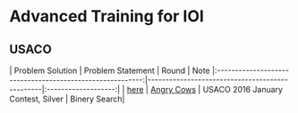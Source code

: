 # Advanced Training for IOI
## USACO

| Problem Solution                                          | Problem Statement                              | Round               | Note
|:---------------------------------------------------------:|------------------------------------------------|:-------------------:|
| [here](Angry%20Cows.cpp) | [Angry Cows](http://usaco.org/index.php?page=viewproblem2&cpid=594) | USACO 2016 January Contest, Silver | Binery Search|
